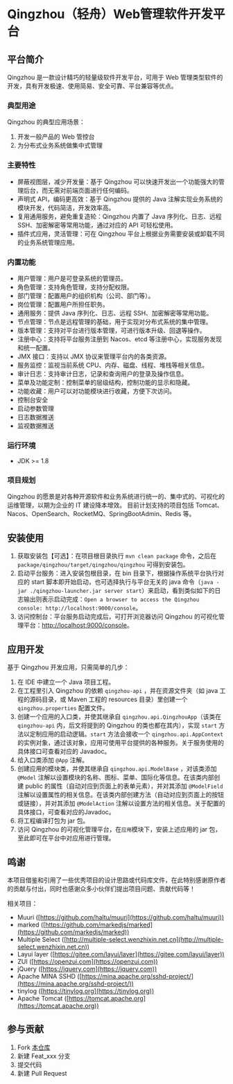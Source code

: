 # Qingzhou（轻舟）Web管理软件开发平台

## 平台简介

Qingzhou 是一款设计精巧的轻量级软件开发平台，可用于 Web 管理类型软件的开发，具有开发极速、使用简易、安全可靠、平台兼容等优点。

### 典型用途

Qingzhou 的典型应用场景：

1. 开发一般产品的 Web 管控台
2. 为分布式业务系统做集中式管理

### 主要特性

- 屏蔽视图层，减少开发量：基于 Qingzhou 可以快速开发出一个功能强大的管理后台，而无需对前端页面进行任何编码。
- 声明式 API，编码更高效：基于 Qingzhou 提供的 Java 注解实现业务系统的模块开发，代码简洁，开发效率高。
- 复用通用服务，避免重复造轮：Qingzhou 内置了 Java 序列化、日志、远程 SSH、加密解密等常用功能，通过对应的 API 可轻松使用。
- 插件式应用，灵活管理：可在 Qingzhou 平台上根据业务需要安装或卸载不同的业务系统管理应用。

### 内置功能

- 用户管理：用户是可登录系统的管理员。
- 角色管理：支持角色管理，支持分配权限。
- 部门管理：配置用户的组织机构（公司、部门等）。
- 岗位管理：配置用户所担任职务。
- 通用服务：提供 Java 序列化、日志、远程 SSH、加密解密等常用功能。
- 节点管理：节点是远程管理的基础，用于实现对分布式系统的集中管理。
- 版本管理：支持对平台进行版本管理，可进行版本升级、回退等操作。
- 注册中心：支持将平台服务注册到 Nacos、etcd 等注册中心，实现服务发现和统一配置。
- JMX 接口：支持以 JMX 协议来管理平台内的各类资源。
- 服务监控：监视当前系统 CPU、内存、磁盘、线程、堆栈等相关信息。
- 审计日志：支持审计日志，记录和查询用户的登录及操作信息。
- 菜单及功能定制：控制菜单的层级结构，控制功能的显示和隐藏。
- 功能收藏：用户可以对功能模块进行收藏，方便下次访问。
- 控制台安全
- 启动参数管理
- 日志数据推送
- 监视数据推送

### 运行环境

- JDK >= 1.8

### 项目规划

Qingzhou 的愿景是对各种开源软件和业务系统进行统一的、集中式的、可视化的运维管理，以期为企业的 IT 建设降本增效。
目前计划支持的项目包括 Tomcat、Nacos、OpenSearch、RocketMQ、SpringBootAdmin、Redis 等。

## 安装使用

1. 获取安装包【可选】：在项目根目录执行 `mvn clean package` 命令，之后在 `package/qingzhou/target/qingzhou/qingzhou` 可得到安装包。
2. 启动平台服务：进入安装包根目录，在 bin 目录下，根据操作系统平台执行对应的 start 脚本即开始启动，也可选择执行与平台无关的
   java 命令（`java -jar ./qingzhou-launcher.jar server start`）来启动，看到类似如下的日志输出则表示启动完成：`Open a
   browser to access the Qingzhou console: http://localhost:9000/console`。
3. 访问控制台：平台服务启动完成后，可打开浏览器访问 Qingzhou
   的可视化管理平台：[http://localhost:9000/console](http://localhost:9000/console)。

## 应用开发

基于 Qingzhou 开发应用，只需简单的几步：

1. 在 IDE 中建立一个 Java 项目工程。
2. 在工程里引入 Qingzhou 的依赖 `qingzhou-api` ，并在资源文件夹（如 java 工程的源码目录，或 Maven 工程的 resources
   目录）里创建一个 `qingzhou.properties` 配置文件。
3. 创建一个应用的入口类，并使其继承自 `qingzhou.api.QingzhouApp`（该类在 `qingzhou-api` 内，后文将提到的 Qingzhou
   的类也都在其内），实现 `start`
   方法以定制应用的启动逻辑。`start` 方法会接收一个 `qingzhou.api.AppContext`
   的实例对象，通过该对象，应用可使用平台提供的各种服务。关于服务使用的具体接口可查看对应的
   Javadoc。
4. 给入口类添加 `@App` 注解。
5. 创建应用的模块类，并使其继承自 `qingzhou.api.ModelBase` ，对该类添加 `@Model` 注解以设置模块的名称、图标、菜单、国际化等信息。在该类内部创建
   public 的属性（自动对应到页面上的表单元素），并对其添加 `@ModelField`
   注解以设置属性的相关信息。在该类内部创建方法（自动对应到页面上的按钮或链接），并对其添加 `@ModelAction`
   注解以设置方法的相关信息。关于配置的具体接口，可查看对应的Javadoc。
6. 将工程编译打包为 jar 包。
7. 访问 Qingzhou 的可视化管理平台，在`应用`模块下，安装上述应用的 jar 包，至此即可在平台中对应用进行管理。

## 鸣谢

本项目借鉴和引用了一些优秀项目的设计思路或代码库文件，在此特别感谢原作者的贡献与付出，同时也感谢众多小伙伴们提出项目问题、贡献代码等！

相关项目：

+ Muuri ([https://github.com/haltu/muuri](https://github.com/haltu/muuri))
+ marked ([https://github.com/markedjs/marked](https://github.com/markedjs/marked))
+ Multiple Select ([http://multiple-select.wenzhixin.net.cn](http://multiple-select.wenzhixin.net.cn))
+ Layui layer ([https://gitee.com/layui/layer](https://gitee.com/layui/layer))
+ ZUI ([https://openzui.com](https://openzui.com))
+ jQuery ([https://jquery.com](https://jquery.com))
+ Apache MINA SSHD ([https://mina.apache.org/sshd-project/](https://mina.apache.org/sshd-project/))
+ tinylog ([https://tinylog.org](https://tinylog.org))
+ Apache Tomcat ([https://tomcat.apache.org](https://tomcat.apache.org))

## 参与贡献

1. Fork [本仓库](https://gitee.com/openeuler/qingzhou)
2. 新建 Feat_xxx 分支
3. 提交代码
4. 新建 Pull Request
